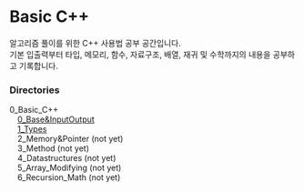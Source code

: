 # Basic C++
알고리즘 풀이를 위한 C++ 사용법 공부 공간입니다.   
기본 입출력부터 타입, 메모리, 함수, 자료구조, 배열, 재귀 및 수학까지의 내용을 공부하고 기록합니다.

### Directories

0_Basic_C++   
&emsp;[0_Base&InputOutput](./0_Basic_C++/0_Base_&_Input_Output/)   
&emsp;[1_Types](./0_Basic_C++/1_Types/)   
&emsp;2_Memory&Pointer (not yet)   
&emsp;3_Method (not yet)   
&emsp;4_Datastructures (not yet)   
&emsp;5_Array_Modifying (not yet)   
&emsp;6_Recursion_Math (not yet)   
